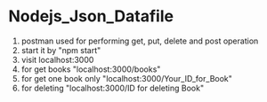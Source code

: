 # Nodejs_Json_Datafile

1. postman used for performing get, put, delete and post operation
2. start it by "npm start"
3. visit localhost:3000
4. for get  books "localhost:3000/books"
5. for get one book only "localhost:3000/Your_ID_for_Book"
6. for deleting "localhost:3000/ID for deleting Book"
